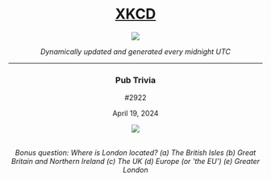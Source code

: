 
<h1 align="center"><a href="https://xkcd.com">XKCD</a></h1>
<div align="center">
    <img src="https://img.shields.io/github/last-commit/ShashashankThakur/XKCD?label=last%20updated" />
</div>

<p align="center"><i>Dynamically updated and generated every midnight UTC</i></p>
<hr>
<div align="center">
    <h3><strong>Pub Trivia</strong></h3>
    <p>#2922</p>
    <p>April 19, 2024</p>
    <img src="https://imgs.xkcd.com/comics/pub_trivia.png">
    <br></br>
    <p><i>Bonus question: Where is London located? (a) The British Isles (b) Great Britain and Northern Ireland (c) The UK (d) Europe (or 'the EU') (e) Greater London</i></p>
</div>
